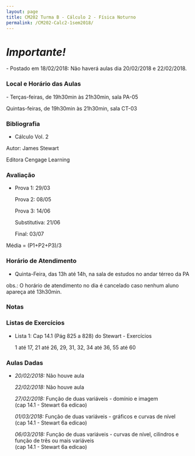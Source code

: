 ```yaml
---
layout: page
title: CM202 Turma B - Cálculo 2 - Física Noturno
permalink: /CM202-Calc2-1sem2018/
---
```

<h1><b><i>Importante!</i></b></h1>
- Postado em 18/02/2018: Não haverá aulas dia 20/02/2018 e 22/02/2018.

<h3>Local e Horário das Aulas</h3>
- Terças-feiras, de 19h30min às 21h30min, sala PA-05

  Quintas-feiras, de 19h30min às 21h30min, sala CT-03
  
<h3>Bibliografia</h3>

- Cálculo Vol. 2

Autor: James Stewart

Editora Cengage Learning

<h3>Avaliação</h3>

- Prova 1: 29/03
  
  Prova 2: 08/05
  
  Prova 3: 14/06
  
  Substitutiva: 21/06
  
  Final: 03/07
  
Média = (P1+P2+P3)/3

<h3>Horário de Atendimento</h3>

- Quinta-Feira, das 13h até 14h, na sala de estudos no andar térreo da PA

obs.: O horário de atendimento no dia é cancelado caso nenhum aluno apareça até 13h30min.

<h3>Notas</h3>


<h3>Listas de Exercícios</h3>

- Lista 1: Cap 14.1 (Pág 825 a 828) do Stewart - Exercícios

  1 até 17, 21 até 26, 29, 31, 32, 34 até 36, 55 até 60



<h3>Aulas Dadas</h3>

- _20/02/2018:_ Não houve aula

  _22/02/2018:_ Não houve aula
  
  _27/02/2018:_ Função de duas variáveis - domínio e imagem <br />(cap 14.1 - Stewart 6a edicao)
  
  _01/03/2018:_ Função de duas variáveis - gráficos e curvas de nível <br />(cap 14.1 - Stewart 6a edicao)
  
  _06/03/2018:_ Função de duas variáveis - curvas de nível, cilindros e função de três ou mais variáveis <br />(cap 14.1 - Stewart 6a edicao)
